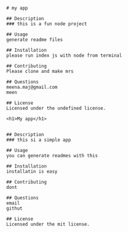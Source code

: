 
    # my app

    ## Description
    ### this is a fun node project

    ## Usage
    generate readme files

    ## Installation
    please run index js with node from terminal

    ## Contributing
    Please clone and make mrs

    ## Questions
    meena.maj@gmail.com
    meen

    ## License
    Licensed under the undefined license.
  
    <h1>My app</h1>


    ## Description
    ### this si a simple app

    ## Usage
    you can generate readmes with this

    ## Installation
    installatin is easy

    ## Contributing
    dont

    ## Questions
    email
    githut

    ## License
    Licensed under the mit license.
  